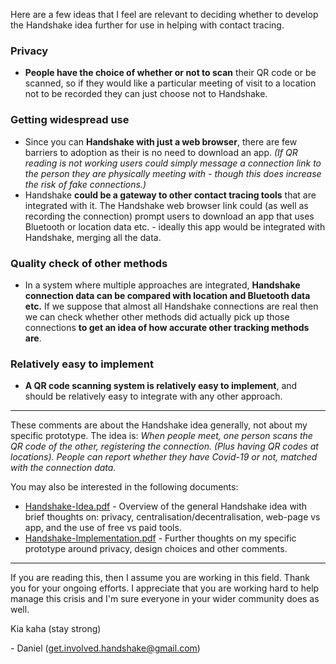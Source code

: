 Here are a few ideas that I feel are relevant to deciding whether to develop the Handshake idea further for use in helping with contact tracing.

### Privacy

- **People have the choice of whether or not to scan** their QR code or be scanned, so if they would like a particular meeting of visit to a location not to be recorded they can just choose not to Handshake.

### Getting widespread use

- Since you can **Handshake with just a web browser**, there are few barriers to adoption as their is no need to download an app. *(If QR reading is not working users could simply message a connection link to the person they are physically meeting with - though this does increase the risk of fake connections.)*
- Handshake **could be a gateway to other contact tracing tools** that are integrated with it. The Handshake web browser link could (as well as recording the connection) prompt users to download an app that uses Bluetooth or location data etc. - ideally this app would be integrated with Handshake, merging all the data.

### Quality check of other methods

- In a system where multiple approaches are integrated, **Handshake connection data can be compared with location and Bluetooth data etc.** If we suppose that almost all Handshake connections are real then we can check whether other methods did actually pick up those connections **to get an idea of how accurate other tracking methods are**.

### Relatively easy to implement

- **A QR code scanning system is relatively easy to implement**, and should be relatively easy to integrate with any other approach.

---------

These comments are about the Handshake idea generally, not about my specific prototype. The idea is: *When people meet, one person scans the QR code of the other, registering the connection. (Plus having QR codes at locations). People can report whether they have Covid-19 or not, matched with the connection data.*

You may also be interested in the following documents:

- [Handshake-Idea.pdf](https://coda-coda.github.io/handshake/Documents/Handshake-Idea.pdf) - Overview of the general Handshake idea with brief thoughts on: privacy, centralisation/decentralisation, web-page vs app, and the use of free vs paid tools.
- [Handshake-Implementation.pdf](https://coda-coda.github.io/handshake/Documents/Handshake-Implementation.pdf) - Further thoughts on my specific prototype around privacy, design choices and other comments.

-------



If you are reading this, then I assume you are working in this field. Thank you for your ongoing efforts. I appreciate that you are working hard to help manage this crisis and I'm sure everyone in your wider community does as well.



Kia kaha (stay strong)

\- Daniel (get.involved.handshake@gmail.com)